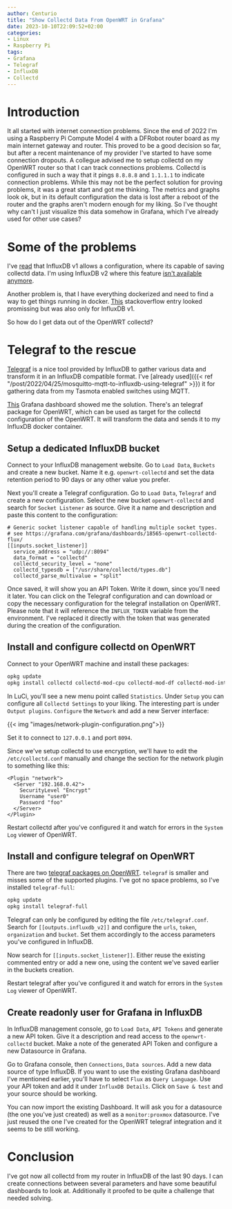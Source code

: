 ```yaml
---
author: Centurio
title: "Show Collectd Data From OpenWRT in Grafana"
date: 2023-10-10T22:09:52+02:00
categories:
- Linux
- Raspberry Pi
tags:
- Grafana
- Telegraf
- InfluxDB
- Collectd
---
```

# Introduction
It all started with internet connection problems. Since the end of 2022 I'm using a Raspberry Pi Compute Model 4 with a DFRobot router board as my main internet gateway and router. This proved to be a good decision so far, but after a recent maintenance of my provider I've started to have some connection dropouts. A collegue advised me to setup collectd on my OpenWRT router so that I can track connections problems. Collectd is configured in such a way that it pings `8.8.8.8` and `1.1.1.1` to indicate connection problems. While this may not be the perfect solution for proving problems, it was a great start and got me thinking. The metrics and graphs look ok, but in its default configuration the data is lost after a reboot of the router and the graphs aren't modern enough for my liking. So I've thought why can't I just visualize this data somehow in Grafana, which I've already used for other use cases?

# Some of the problems
I've [read](https://blog.christophersmart.com/2019/09/09/monitoring-openwrt-with-collectd-influxdb-and-grafana/) that InfluxDB v1 allows a configuration, where its capable of saving collectd data. I'm using InfluxDB v2 where this feature [isn't available anymore](https://docs.influxdata.com/influxdb/v1/supported_protocols/collectd/).

Another problem is, that I have everything dockerized and need to find a way to get things running in docker. [This](https://stackoverflow.com/questions/58702755/how-to-set-influx-docker-container-listen-to-collectd-on-a-specific-port-address) stackoverflow entry looked promissing but was also only for InfluxDB v1.

So how do I get data out of the OpenWRT collectd?

# Telegraf to the rescue
[Telegraf](https://www.influxdata.com/time-series-platform/telegraf/) is a nice tool provided by InfluxDB to gather various data and transform it in an InfluxDB compatible format. I've [already used]({{< ref "/post/2022/04/25/mosquitto-mqtt-to-influxdb-using-telegraf" >}}) it for gathering data from my Tasmota enabled switches using MQTT.

[This](https://grafana.com/grafana/dashboards/18565-openwrt-collectd-flux/) Grafana dashboard showed me the solution. There's an telegraf package for OpenWRT, which can be used as target for the collectd configuration of the OpenWRT. It will transform the data and sends it to my InfluxDB docker container.

## Setup a dedicated InfluxDB bucket
Connect to your InfluxDB management website. Go to `Load Data`, `Buckets` and create a new bucket. Name it e.g. `openwrt-collectd` and set the data retention period to 90 days or any other value you prefer.

Next you'll create a Telegraf configuration. Go to `Load Data`, `Telegraf` and create a new configuration. Select the new bucket `openwrt-collectd` and search for `Socket Listener` as source. Give it a name and description and paste this content to the configuration:

```
# Generic socket listener capable of handling multiple socket types.
# see https://grafana.com/grafana/dashboards/18565-openwrt-collectd-flux/
[[inputs.socket_listener]]
  service_address = "udp://:8094"
  data_format = "collectd"
  collectd_security_level = "none"
  collectd_typesdb = ["/usr/share/collectd/types.db"]
  collectd_parse_multivalue = "split"
```

Once saved, it will show you an API Token. Write it down, since you'll need it later. You can click on the Telegraf configuration and can download or copy the necessary configuration for the telegraf installation on OpenWRT. Please note that it will reference the `INFLUX_TOKEN` variable from the environment. I've replaced it directly with the token that was generated during the creation of the configuration.

## Install and configure collectd on OpenWRT
Connect to your OpenWRT machine and install these packages:

```bash
opkg update
opkg install collectd collectd-mod-cpu collectd-mod-df collectd-mod-interface collectd-mod-iwinfo collectd-mod-load collectd-mod-memory collectd-mod-network collectd-mod-ping collectd-mod-rrdtool collectd-mod-thermal collectd-mod-uptime
```

In LuCi, you'll see a new menu point called `Statistics`. Under `Setup` you can configure all `Collectd Settings` to your liking. The interesting part is under `Output plugins`. `Configure` the `Network` and add a new Server interface:

{{< img "images/network-plugin-configuration.png">}}

Set it to connect to `127.0.0.1` and port `8094`.

Since we've setup collectd to use encryption, we'll have to edit the `/etc/collectd.conf` manually and change the section for the network plugin to something like this:

```
<Plugin "network">
  <Server "192.168.0.42">
    SecurityLevel "Encrypt"
    Username "user0"
    Password "foo"
  </Server>
</Plugin>
```

Restart collectd after you've configured it and watch for errors in the `System Log` viewer of OpenWRT.

## Install and configure telegraf on OpenWRT
There are two [telegraf packages on OpenWRT](https://openwrt.org/docs/guide-user/services/telegraf). `telegraf` is smaller and misses some of the supported plugins. I've got no space problems, so I've installed `telegraf-full`:

```bash
opkg update
opkg install telegraf-full
```

Telegraf can only be configured by editing the file `/etc/telegraf.conf`. Search for `[[outputs.influxdb_v2]]` and configure the `urls`, `token`, `organization` and `bucket`. Set them accordingly to the access parameters you've configured in InfluxDB.

Now search for `[[inputs.socket_listener]]`. Either reuse the existing commented entry or add a new one, using the content we've saved earlier in the buckets creation.

Restart telegraf after you've configured it and watch for errors in the `System Log` viewer of OpenWRT.

## Create readonly user for Grafana in InfluxDB
In InfluxDB management console, go to `Load Data`, `API Tokens` and generate a new API token. Give it a description and read access to the `openwrt-collectd` bucket. Make a note of the generated API Token and configure a new Datasource in Grafana.

Go to Grafana console, then `Connections`, `Data sources`. Add a new data source of type InfluxDB. If you want to use the existing Grafana dashboard I've mentioned earlier, you'll have to select `Flux` as `Query Language`. Use your API token and add it under `InfluxDB Details`. Click on `Save & test` and your source should be working.

You can now import the existing Dashboard. It will ask you for a datasource (the one you've just created) as well as a `monitor:proxmox` datasource. I've just reused the one I've created for the OpenWRT telegraf integration and it seems to be still working.

# Conclusion
I've got now all collectd from my router in InfluxDB of the last 90 days. I can create connections between several parameters and have some beautiful dashboards to look at. Additionally it proofed to be quite a challenge that needed solving.